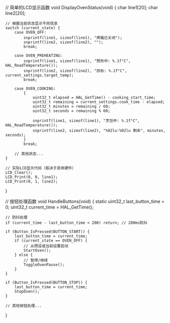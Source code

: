 // 简单的LCD显示函数
void DisplayOvenStatus(void) {
    char line1[20];
    char line2[20];
    
    // 根据当前状态显示不同信息
    switch (current_state) {
        case OVEN_OFF:
            snprintf(line1, sizeof(line1), "烤箱已关闭");
            snprintf(line2, sizeof(line2), "");
            break;
            
        case OVEN_PREHEATING:
            snprintf(line1, sizeof(line1), "预热中: %.1f°C", HAL_ReadTemperature());
            snprintf(line2, sizeof(line2), "目标: %.1f°C", current_settings.target_temp);
            break;
            
        case OVEN_COOKING:
            {
                uint32_t elapsed = HAL_GetTime() - cooking_start_time;
                uint32_t remaining = current_settings.cook_time - elapsed;
                uint32_t minutes = remaining / 60;
                uint32_t seconds = remaining % 60;
                
                snprintf(line1, sizeof(line1), "烹饪中: %.1f°C", HAL_ReadTemperature());
                snprintf(line2, sizeof(line2), "%02lu:%02lu 剩余", minutes, seconds);
            }
            break;
            
        // 其他状态...
    }
    
    // 实际LCD显示代码（取决于具体硬件）
    LCD_Clear();
    LCD_Print(0, 0, line1);
    LCD_Print(0, 1, line2);
}

// 按钮处理函数
void HandleButtons(void) {
    static uint32_t last_button_time = 0;
    uint32_t current_time = HAL_GetTime();
    
    // 防抖处理
    if (current_time - last_button_time < 200) return; // 200ms防抖
    
    if (Button_IsPressed(BUTTON_START)) {
        last_button_time = current_time;
        if (current_state == OVEN_OFF) {
            // 从预设或当前设置启动
            StartOven();
        } else {
            // 暂停/继续
            ToggleOvenPause();
        }
    }
    
    if (Button_IsPressed(BUTTON_STOP)) {
        last_button_time = current_time;
        StopOven();
    }
    
    // 其他按钮处理...
}
